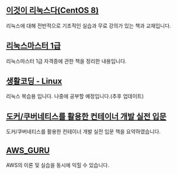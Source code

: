 ## [이것이 리눅스다(CentOS 8)](./이것이%20리눅스다/README.md)

리눅스에 대해 전반적으로 기초적인 실습과 무료 강의가 있는 책과 교재입니다.

## [리눅스마스터 1급](./리눅스마스터%201급/README.md)

리눅스마스터 1급 자격증에 관한 책을 정리한 내용입니다.

## [생활코딩 - Linux](./생활코딩%20-%20Linux/README.md)

리눅스 복습용 입니다. 나중에 공부할 예정입니다.(추후 업데이트)

## [도커/쿠버네티스를 활용한 컨테이너 개발 실전 입문](./도커_쿠버네티스/README.md)

도커/쿠버네티스를 활용한 컨테이너 개발 실전 입문 책을 요약하였습니다.

## [AWS_GURU](./AWS_GURU/README.md)

AWS의 이론 및 실습을 동시에 익힐 수 있습니다.
